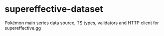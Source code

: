 # supereffective-dataset

Pokémon main series data source, TS types, validators and HTTP client for supereffective.gg
